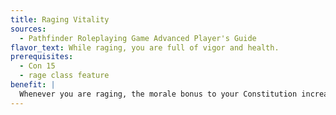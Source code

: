 ```yaml
---
title: Raging Vitality
sources:
  - Pathfinder Roleplaying Game Advanced Player's Guide
flavor_text: While raging, you are full of vigor and health.
prerequisites:
  - Con 15
  - rage class feature
benefit: |
  Whenever you are raging, the morale bonus to your Constitution increases by +2. Your rage does not end if you become unconscious. While unconscious you must still expend rounds of rage per day each round.
---
```


